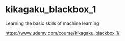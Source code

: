 # kikagaku_blackbox_1
Learning the basic skills of machine learning

https://www.udemy.com/course/kikagaku_blackbox_1/
